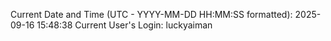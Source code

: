 Current Date and Time (UTC - YYYY-MM-DD HH:MM:SS formatted): 2025-09-16 15:48:38
Current User's Login: luckyaiman
